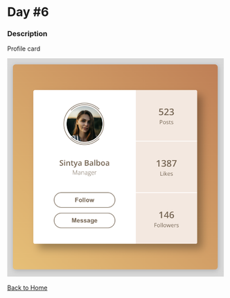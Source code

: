 # Day #6

### Description

Profile card

<img src='./image-final.png' width=500>

[Back to Home](..)
